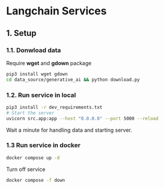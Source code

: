 # Langchain Services

## 1. Setup

### 1.1. Donwload data

Require **wget** and **gdown** package

```bash
pip3 install wget gdown
cd data_source/generative_ai && python download.py
```

### 1.2. Run service in local

```bash
pip3 install -r dev_requirements.txt
# Start the server
uvicorn src.app:app --host "0.0.0.0" --port 5000 --reload
```

Wait a minute for handling data and starting server.

### 1.3 Run service in docker

```bash
docker compose up -d
```

Turn off service

```bash
docker compose -f down
```
